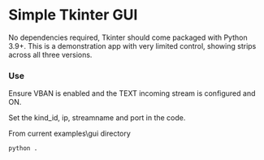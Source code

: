 # Simple Tkinter GUI
No dependencies required, Tkinter should come packaged with Python 3.9+.
This is a demonstration app with very limited control, showing strips across all three versions.

### Use
Ensure VBAN is enabled and the TEXT incoming stream is configured and ON.

Set the kind_id, ip, streamname and port in the code.

From current examples\gui directory 
```python
python .
```
